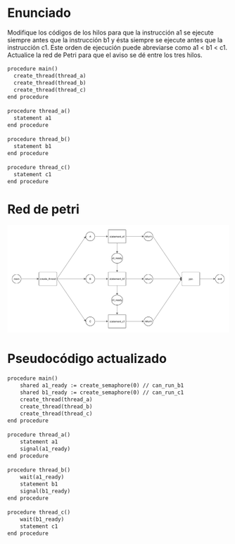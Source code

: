 # Enunciado
Modifique los códigos de los hilos para que la instrucción a1 se ejecute siempre antes que la instrucción b1 y ésta siempre se ejecute antes que la instrucción c1. Este orden de ejecución puede abreviarse como a1 < b1 < c1. Actualice la red de Petri para que el aviso se dé entre los tres hilos.

`````
procedure main()
  create_thread(thread_a)
  create_thread(thread_b)
  create_thread(thread_c)
end procedure

procedure thread_a()
  statement a1
end procedure

procedure thread_b()
  statement b1
end procedure

procedure thread_c()
  statement c1
end procedure
`````

# Red de petri
![alt text](image.png)

# Pseudocódigo actualizado
````
procedure main()
    shared a1_ready := create_semaphore(0) // can_run_b1
    shared b1_ready := create_semaphore(0) // can_run_c1
    create_thread(thread_a)
    create_thread(thread_b)
    create_thread(thread_c)
end procedure

procedure thread_a()
    statement a1
    signal(a1_ready)
end procedure

procedure thread_b()
    wait(a1_ready)
    statement b1
    signal(b1_ready)
end procedure

procedure thread_c()
    wait(b1_ready)
    statement c1
end procedure
````